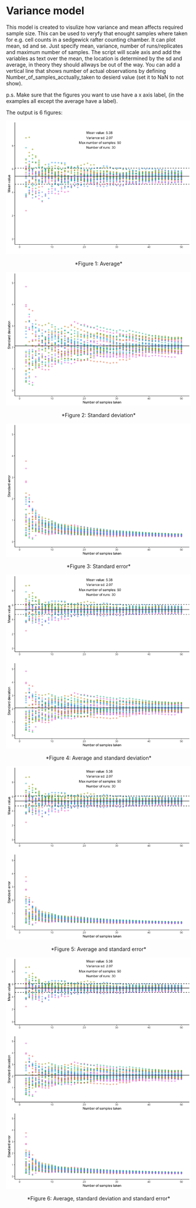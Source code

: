 # Variance model 

This model is created to visulize how variance and mean affects required sample size. This can be used to veryfy that enought samples where taken for e.g. cell counts in a sedgewick rafter counting chamber. It can plot mean, sd and se. Just specify mean, variance, number of runs/replicates and maximum number of samples. The script will scale axis and add the variables as text over the mean, the location is determined by the sd and average, in theory they should allways be out of the way. You can add a vertical line that shows number of actual observations by defining Number_of_samples_acctually_taken to desierd value (set it to NaN to not show).

p.s. Make sure that the figures you want to use have a x axis label, (in the examples all except the average have a label).

The output is 6 figures:



![tex for the figure](Example_a.png?raw=true "Figure: 1")

<center> *Figure 1: Average* </center>


![tex for the figure](Example_sd.png?raw=true "Figure: 2")

<center> *Figure 2: Standard deviation* </center>


![tex for the figure](Example_se.png?raw=true "Figure: 3")

<center> *Figure 3: Standard error* </center>


![tex for the figure](Example_a_sd.png?raw=true "Figure: 4")

<center> *Figure 4: Average and standard deviation* </center>


![tex for the figure](Example_a_se.png?raw=true "Figure: 5")

<center> *Figure 5: Average and standard error* </center>


![tex for the figure](Example_a_sd_se.png?raw=true "Figure: 6")

<center> *Figure 6: Average, standard deviation and standard error* </center>










